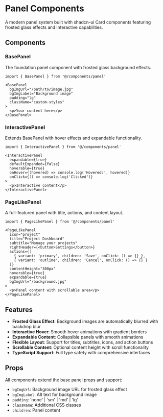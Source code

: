 # Panel Components

A modern panel system built with shadcn-ui Card components featuring frosted glass effects and interactive capabilities.

## Components

### BasePanel
The foundation panel component with frosted glass background effects.

```tsx
import { BasePanel } from '@/components/panel'

<BasePanel
  bgImgUrl="/path/to/image.jpg"
  bgImgLabel="Background image"
  padding="lg"
  className="custom-styles"
>
  <p>Your content here</p>
</BasePanel>
```

### InteractivePanel
Extends BasePanel with hover effects and expandable functionality.

```tsx
import { InteractivePanel } from '@/components/panel'

<InteractivePanel
  expandable={true}
  defaultExpanded={false}
  hoverable={true}
  onHover={(hovered) => console.log('Hovered:', hovered)}
  onClick={() => console.log('Clicked')}
>
  <p>Interactive content</p>
</InteractivePanel>
```

### PageLikePanel
A full-featured panel with title, actions, and content layout.

```tsx
import { PageLikePanel } from '@/components/panel'

<PageLikePanel
  icon="project"
  title="Project Dashboard"
  subtitle="Manage your projects"
  rightHeader={<button>Settings</button>}
  actions={[
    { variant: 'primary', children: 'Save', onClick: () => {} },
    { variant: 'outline', children: 'Cancel', onClick: () => {} }
  ]}
  contentHeight="300px"
  hoverable={true}
  expandable={true}
  bgImgUrl="/background.jpg"
>
  <p>Panel content with scrollable area</p>
</PageLikePanel>
```

## Features

- **Frosted Glass Effect**: Background images are automatically blurred with backdrop blur
- **Interactive Hover**: Smooth hover animations with gradient borders
- **Expandable Content**: Collapsible panels with smooth animations
- **Flexible Layout**: Support for titles, subtitles, icons, and action buttons
- **Scrollable Content**: Optional content height with scroll functionality
- **TypeScript Support**: Full type safety with comprehensive interfaces

## Props

All components extend the base panel props and support:
- `bgImgUrl`: Background image URL for frosted glass effect
- `bgImgLabel`: Alt text for background image
- `padding`: 'none' | 'sm' | 'md' | 'lg'
- `className`: Additional CSS classes
- `children`: Panel content
